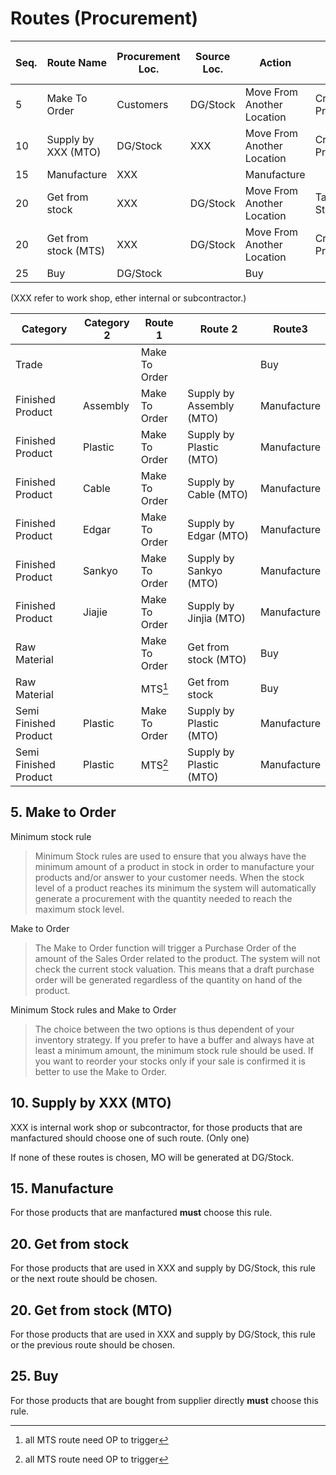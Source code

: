 # Routes (Procurement)

Seq. | Route Name | Procurement Loc. | Source Loc. | Action | Move Supply Method
--- | --- | --- | --- | --- | ---
5 | Make To Order | Customers | DG/Stock | Move From Another Location | Create Procurement
10 | Supply by XXX (MTO) | DG/Stock | XXX | Move From Another Location | Create Procurement
15 | Manufacture | XXX | | Manufacture |
20 | Get from stock | XXX | DG/Stock | Move From Another Location | Take From Stock
20 | Get from stock (MTS) | XXX | DG/Stock | Move From Another Location | Create Procurement
25 | Buy | DG/Stock | | Buy |

(XXX refer to work shop, ether internal or subcontractor.)

Category | Category 2 | Route 1 | Route 2 | Route3
--- | --- | --- | ---- | ----
Trade | | Make To Order | | Buy
Finished Product | Assembly | Make To Order | Supply by Assembly (MTO) | Manufacture
Finished Product | Plastic | Make To Order | Supply by Plastic (MTO) | Manufacture
Finished Product | Cable | Make To Order | Supply by Cable (MTO) | Manufacture
Finished Product | Edgar | Make To Order | Supply by Edgar (MTO) | Manufacture
Finished Product | Sankyo | Make To Order | Supply by Sankyo (MTO) | Manufacture
Finished Product | Jiajie | Make To Order | Supply by Jinjia (MTO) | Manufacture
Raw Material | | Make To Order | Get from stock (MTO) | Buy
Raw Material | | MTS[^1] | Get from stock | Buy
Semi Finished Product | Plastic | Make To Order | Supply by Plastic (MTO) | Manufacture
Semi Finished Product | Plastic | MTS[^1] | Supply by Plastic (MTO) | Manufacture

## 5. Make to Order

Minimum stock rule
> Minimum Stock rules are used to ensure that you always have the minimum amount of a product in stock in order to manufacture your products and/or answer to your customer needs. When the stock level of a product reaches its minimum the system will automatically generate a procurement with the quantity needed to reach the maximum stock level.

Make to Order
> The Make to Order function will trigger a Purchase Order of the amount of the Sales Order related to the product. The system will not check the current stock valuation. This means that a draft purchase order will be generated regardless of the quantity on hand of the product.

Minimum Stock rules and Make to Order
> The choice between the two options is thus dependent of your inventory strategy. If you prefer to have a buffer and always have at least a minimum amount, the minimum stock rule should be used. If you want to reorder your stocks only if your sale is confirmed it is better to use the Make to Order.

## 10. Supply by XXX (MTO)

XXX is internal work shop or subcontractor, for those products that are manfactured should choose one of such route. (Only one)

If none of these routes is chosen, MO will be generated at DG/Stock.

## 15. Manufacture

For those products that are manfactured **must** choose this rule.

## 20. Get from stock

For those products that are used in XXX and supply by DG/Stock, this rule or the next route should be chosen.

## 20. Get from stock (MTO)

For those products that are used in XXX and supply by DG/Stock, this rule or the previous route should be chosen.

## 25. Buy

For those products that are bought from supplier directly **must** choose this rule.

[^1]: all MTS route need OP to trigger